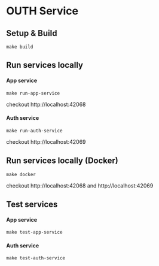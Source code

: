 # OUTH Service

## Setup & Build
```shell
make build
```

## Run services locally
#### App service
```shell
make run-app-service
```

checkout http://localhost:42068

#### Auth service
```shell
make run-auth-service
```

checkout http://localhost:42069

## Run services locally (Docker)
```shell
make docker
```

checkout http://localhost:42068 and http://localhost:42069

## Test services
#### App service
```shell
make test-app-service
```

#### Auth service
```shell
make test-auth-service
```
